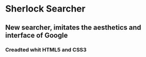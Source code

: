# Sherlock Searcher
## New searcher, imitates the aesthetics and interface of Google
### Creadted whit HTML5 and CSS3
